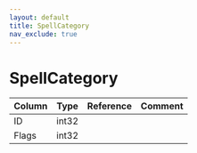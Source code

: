 ```yaml
---
layout: default
title: SpellCategory
nav_exclude: true
---
```

# SpellCategory

| Column | Type | Reference | Comment |
|--------|------|-----------|---------|
|ID|int32|||
|Flags|int32|||
